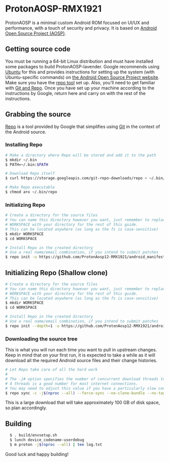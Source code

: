 # ProtonAOSP-RMX1921
ProtonAOSP is a minimal custom Android ROM focused on UI/UX and performance, with a touch of security and privacy. It is based on [Android Open Source Project (AOSP)](https://source.android.com/).

## Getting source code

You must be running a 64-bit Linux distribution and must have installed some packages to build ProtonAOSP-lavender. Google recommends using [Ubuntu](http://www.ubuntu.com/download/desktop) for this and provides instructions for setting up the system (with Ubuntu-specific commands) on [the Android Open Source Project website](https://source.android.com/source/initializing.html#setting-up-a-linux-build-environment). Make sure you have the [repo tool](https://source.android.com/setup/build/downloading) set up. Also, you'll need to get familiar with [Git and Repo](http://source.android.com/source/using-repo.html). Once you have set up your machine according to the instructions by Google, return here and carry on with the rest of the instructions.

## Grabbing the source ##

[Repo](http://source.android.com/source/developing.html) is a tool provided by Google that
simplifies using [Git](http://git-scm.com/book) in the context of the Android source.

### Installing Repo ###

```bash
# Make a directory where Repo will be stored and add it to the path
$ mkdir ~/.bin
$ PATH=~/.bin:$PATH

# Download Repo itself
$ curl https://storage.googleapis.com/git-repo-downloads/repo > ~/.bin/repo

# Make Repo executable
$ chmod a+x ~/.bin/repo
```

### Initializing Repo ###

```bash
# Create a directory for the source files
# You can name this directory however you want, just remember to replace
# WORKSPACE with your directory for the rest of this guide.
# This can be located anywhere (as long as the fs is case-sensitive)
$ mkdir WORKSPACE
$ cd WORKSPACE

# Install Repo in the created directory
# Use a real name/email combination, if you intend to submit patches
$ repo init -u https://github.com/ProtonAosp12-RMX1921/android_manifest -b sc
```

## Initializing Repo (Shallow clone) ##

```bash
# Create a directory for the source files
# You can name this directory however you want, just remember to replace
# WORKSPACE with your directory for the rest of this guide.
# This can be located anywhere (as long as the fs is case-sensitive)
$ mkdir WORKSPACE
$ cd WORKSPACE

# Install Repo in the created directory
# Use a real name/email combination, if you intend to submit patches
$ repo init --depth=1 -u https://github.com/ProtonAosp12-RMX1921/android_manifest -b sc
```

### Downloading the source tree ###

This is what you will run each time you want to pull in upstream changes. Keep in mind that on your first run, it is expected to take a while as it will download all the required Android source files and their change histories.

```bash
# Let Repo take care of all the hard work
#
# The -j# option specifies the number of concurrent download threads to run.
# 4 threads is a good number for most internet connections.
# You may need to adjust this value if you have a particularly slow connection.
$ repo sync -c -j$(nproc --all) --force-sync --no-clone-bundle --no-tags --optimized-fetch --prune
```

This is a large download that will take approximately 100 GB of disk space, so plan accordingly.

## Building

```bash
  $ . build/envsetup.sh
  $ lunch device_codename-userdebug
  $ m proton -j$(nproc --all) | tee log.txt
```

Good luck and happy building!
